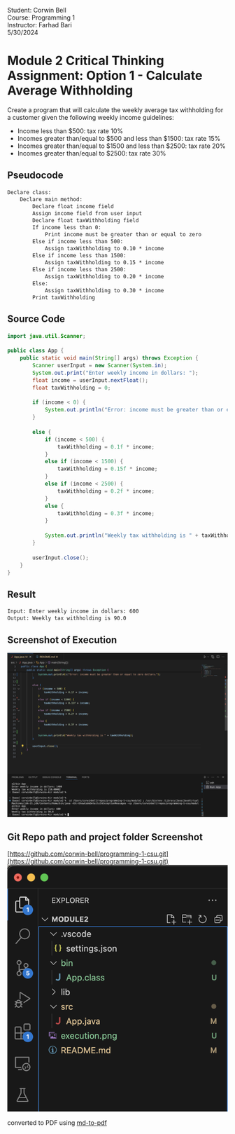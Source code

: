Student: Corwin Bell <br>
Course: Programming 1 <br>
Instructor: Farhad Bari <br>
5/30/2024
# Module 2 Critical Thinking Assignment: Option 1 - Calculate Average Withholding
Create a program that will calculate the weekly average tax withholding for a customer given the following weekly income guidelines:
- Income less than $500: tax rate 10%
- Incomes greater than/equal to $500 and less than $1500: tax rate 15%
- Incomes greater than/equal to $1500 and less than $2500: tax rate 20%
- Incomes greater than/equal to $2500: tax rate 30%
## Pseudocode
```
Declare class:
	Declare main method:
		Declare float income field
		Assign income field from user input
		Declare float taxWithholding field
		If income less than 0:
			Print income must be greater than or equal to zero
		Else if income less than 500:
			Assign taxWithholding to 0.10 * income
		Else if income less than 1500:
			Assign taxWithholding to 0.15 * income
		Else if income less than 2500:
			Assign taxWithholding to 0.20 * income
		Else:
			Assign taxWithholding to 0.30 * income
		Print taxWithholding
```
## Source Code
```java
import java.util.Scanner;

public class App {
    public static void main(String[] args) throws Exception {
        Scanner userInput = new Scanner(System.in);
        System.out.print("Enter weekly income in dollars: ");
        float income = userInput.nextFloat();
        float taxWithholding = 0;

        if (income < 0) {
            System.out.println("Error: income must be greater than or equal to zero dollars.");
        }

        else {
            if (income < 500) {
                taxWithholding = 0.1f * income;
            }
            else if (income < 1500) {
                taxWithholding = 0.15f * income;
            }
            else if (income < 2500) {
                taxWithholding = 0.2f * income;
            }
            else {
                taxWithholding = 0.3f * income;
            }
            
            System.out.println("Weekly tax withholding is " + taxWithholding);
        }

        userInput.close();
    }
}
```

## Result
```
Input: Enter weekly income in dollars: 600
Output: Weekly tax withholding is 90.0
```
## Screenshot of Execution
![Screenshot of Execution](execution.png "Screenshot of Execution")

## Git Repo path and project folder Screenshot
[https://github.com/corwin-bell/programming-1-csu.git](https://github.com/corwin-bell/programming-1-csu.git)
![module 2 project folder screenshot](project_folder.png)

converted to PDF using [md-to-pdf](https://github.com/simonhaenisch/md-to-pdf)
